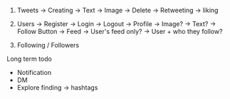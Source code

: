 1. Tweets
   -> Creating
   -> Text
   -> Image
   -> Delete
   -> Retweeting
   -> liking

2. Users
   -> Register
   -> Login
   -> Logout
   -> Profile
   -> Image?
   -> Text?
   -> Follow Button
   -> Feed
   -> User's feed only?
   -> User + who they follow?

3. Following / Followers

Long term todo

- Notification
- DM
- Explore finding -> hashtags
